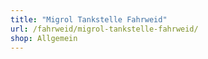 ```yaml
---
title: "Migrol Tankstelle Fahrweid"
url: /fahrweid/migrol-tankstelle-fahrweid/
shop: Allgemein
---
```

